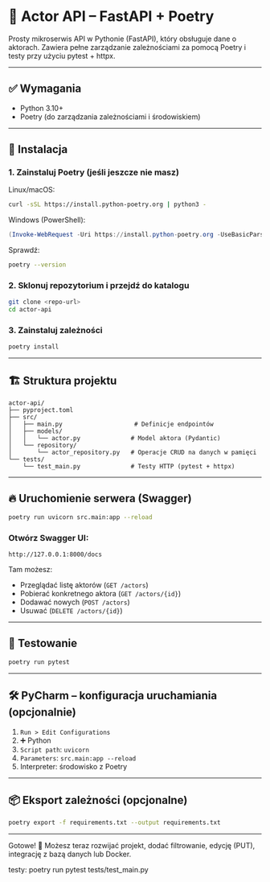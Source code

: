 # 📘 Actor API – FastAPI + Poetry

Prosty mikroserwis API w Pythonie (FastAPI), który obsługuje dane o aktorach. Zawiera pełne zarządzanie zależnościami za pomocą Poetry i testy przy użyciu pytest + httpx.

---

## ✅ Wymagania
- Python 3.10+
- Poetry (do zarządzania zależnościami i środowiskiem)

---

## 🚀 Instalacja

### 1. Zainstaluj Poetry (jeśli jeszcze nie masz)

Linux/macOS:
```bash
curl -sSL https://install.python-poetry.org | python3 -
```
Windows (PowerShell):
```powershell
(Invoke-WebRequest -Uri https://install.python-poetry.org -UseBasicParsing).Content | python -
```

Sprawdź:
```bash
poetry --version
```

### 2. Sklonuj repozytorium i przejdź do katalogu
```bash
git clone <repo-url>
cd actor-api
```

### 3. Zainstaluj zależności
```bash
poetry install
```

---

## 🏗️ Struktura projektu
```
actor-api/
├── pyproject.toml
├── src/
│   ├── main.py                    # Definicje endpointów
│   ├── models/
│   │   └── actor.py              # Model aktora (Pydantic)
│   └── repository/
│       └── actor_repository.py   # Operacje CRUD na danych w pamięci
└── tests/
    └── test_main.py              # Testy HTTP (pytest + httpx)
```

---

## 🔥 Uruchomienie serwera (Swagger)

```bash
poetry run uvicorn src.main:app --reload
```

### Otwórz Swagger UI:

```
http://127.0.0.1:8000/docs
```

Tam możesz:
- Przeglądać listę aktorów (`GET /actors`)
- Pobierać konkretnego aktora (`GET /actors/{id}`)
- Dodawać nowych (`POST /actors`)
- Usuwać (`DELETE /actors/{id}`)

---

## 🧪 Testowanie

```bash
poetry run pytest
```

---

## 🛠️ PyCharm – konfiguracja uruchamiania (opcjonalnie)

1. `Run > Edit Configurations`
2. ➕ Python
3. `Script path`: `uvicorn`
4. `Parameters`: `src.main:app --reload`
5. Interpreter: środowisko z Poetry

---

## 📦 Eksport zależności (opcjonalne)

```bash
poetry export -f requirements.txt --output requirements.txt
```

---

Gotowe! 🎉 Możesz teraz rozwijać projekt, dodać filtrowanie, edycję (PUT), integrację z bazą danych lub Docker.


testy:
poetry run pytest tests/test_main.py

